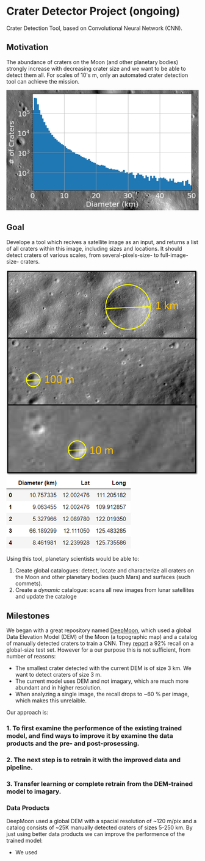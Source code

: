 # Crater Detector Project (ongoing)
Crater Detection Tool, based on Convolutional Neural Network (CNN). 

## Motivation
The abundance of craters on the Moon (and other planetary bodies) strongly increase with decreasing crater size and we want to be able to detect them all. For scales of 10's m, only an automated crater detection tool can achieve the mission. 

![](cc_hist1.png)

## Goal
Develope a tool which recives a satellite image as an input, and returns a list of all craters within this image, including sizes and locations. It should detect craters of various scales, from several-pixels-size- to full-image-size- craters. 

![](LROC_image_scales.png)
![](craters_table.png)

Using this tool, planetary scientists would be able to: 
1. Create global catalogues: detect, locate and characterize all craters on the Moon and other planetary bodies (such Mars) and surfaces (such commets). 
2. Create a *dynamic* catalogue: scans all new images from lunar satellites and update the cataloge

## Milestones
We began with a great repository named [DeepMoon](github.com/silburt/DeepMoon), which used a global Data Elevation Model (DEM) of the Moon (a topographic map) and a catalog of manually detected craters to train a CNN. They [report](https://arxiv.org/pdf/1803.02192.pdf) a 92% recall on a global-size test set. However for a our purpose this is not sufficient, from number of reasons:
+ The smallest crater detected with the current DEM is of size 3 km. We want to detect craters of size 3 m. 
+ The current model uses DEM and not imagary, which are much more abundant and in higher resolution. 
+ When analyzing a single image, the recall drops to ~60 % per image, which makes this unrelaible. 

Our approach is:
### 1. To first examine the performence of the existing trained model, and find ways to improve it by examine the data products and the pre- and post-prosessing. 
### 2. The next step is to retrain it with the improved data and pipeline. 
### 3. Transfer learning or complete retrain from the DEM-trained model to imagary. 

### Data Products
DeepMoon used a global DEM with a spacial resolution of ~120 m/pix and a catalog consists of ~25K manually detected craters of sizes 5-250 km. By just using better data products we can improve the performence of the trained model: 
+ We used

